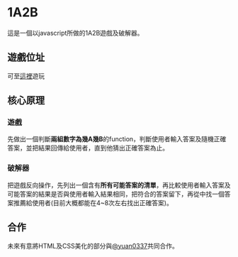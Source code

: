 # 1A2B
這是一個以javascript所做的1A2B遊戲及破解器。

## 遊戲位址
可至<a href="https://franzlee.github.io/1A2B/index.html">這裡</a>遊玩

## 核心原理
### 遊戲
先做出一個判斷**兩組數字為幾A幾B**的function，判斷使用者輸入答案及隨機正確答案，並把結果回傳給使用者，直到他猜出正確答案為止。

### 破解器
把遊戲反向操作，先列出一個含有**所有可能答案的清單**，再比較使用者輸入答案及可能答案的結果是否與使用者輸入結果相同，把符合的答案留下，再從中找一個答案推薦給使用者(目前大概都能在4~8次左右找出正確答案)。

## 合作
未來有意將HTML及CSS美化的部分與<a href="https://github.com/yuan0337">@yuan0337</a>共同合作。

